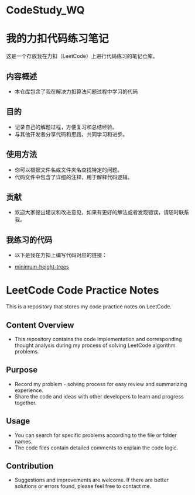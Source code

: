 # CodeStudy_WQ

# 我的力扣代码练习笔记

这是一个存放我在力扣（LeetCode）上进行代码练习的笔记仓库。

## 内容概述
- 本仓库包含了我在解决力扣算法问题过程中学习的代码
  
## 目的
- 记录自己的解题过程，方便复习和总结经验。
- 与其他开发者分享代码和思路，共同学习和进步。

## 使用方法
- 你可以根据文件名或文件夹名查找特定的问题。
- 代码文件中包含了详细的注释，用于解释代码逻辑。

## 贡献
- 欢迎大家提出建议和改进意见，如果有更好的解法或者发现错误，请随时联系我。

## 我练习的代码
- 以下是我在力扣上编写代码对应的链接：

- [minimum-height-trees](https://leetcode.cn/problems/minimum-height-trees/)

# LeetCode Code Practice Notes

This is a repository that stores my code practice notes on LeetCode.

## Content Overview
- This repository contains the code implementation and corresponding thought analysis during my process of solving LeetCode algorithm problems.

## Purpose
- Record my problem - solving process for easy review and summarizing experience.
- Share the code and ideas with other developers to learn and progress together.

## Usage
- You can search for specific problems according to the file or folder names.
- The code files contain detailed comments to explain the code logic.

## Contribution
- Suggestions and improvements are welcome. If there are better solutions or errors found, please feel free to contact me.
